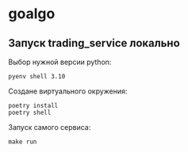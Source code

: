 # goalgo

## Запуск trading_service локально

Выбор нужной версии python:
```shell
pyenv shell 3.10
```
Создане виртуального окружения:
```shell
poetry install
poetry shell
```
Запуск самого сервиса:
```shell
make run
```